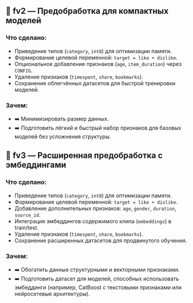 ## 📄 fv2 — Предобработка для компактных моделей

### Что сделано:
- Приведение типов (`category`, `int8`) для оптимизации памяти.
- Формирование целевой переменной: `target = like + dislike`.
- Опциональное добавление признаков (`age`, `item_duration`) через `CONFIG`.
- Удаление признаков (`timespent`, `share`, `bookmarks`).
- Сохранение облегчённых датасетов для быстрой тренировки моделей.

### Зачем:
- ➡️ Минимизировать размер данных.
- ➡️ Подготовить лёгкий и быстрый набор признаков для базовых моделей без усложнения структуры.

## 📄 fv3 — Расширенная предобработка с эмбеддингами

### Что сделано:
- Приведение типов (`category`, `int8`) для оптимизации памяти.
- Формирование целевой переменной: `target = like + dislike`.
- Добавление дополнительных признаков: `age`, `gender`, `duration`, `source_id`.
- Интеграция эмбеддингов содержимого клипа (`embeddings`) в train/test.
- Удаление признаков (`timespent`, `share`, `bookmarks`).
- Сохранение расширенных датасетов для продвинутого обучения.

### Зачем:
- ➡️ Обогатить данные структурными и векторными признаками.
- ➡️ Подготовить датасет для моделей, способных использовать эмбеддинги (например, CatBoost с текстовыми признаками или нейросетевые архитектуры).
